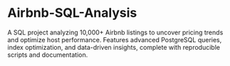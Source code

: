 # Airbnb-SQL-Analysis
A  SQL project analyzing 10,000+ Airbnb listings to uncover pricing trends and optimize host performance. Features advanced PostgreSQL queries, index optimization, and data-driven insights, complete with reproducible scripts and documentation.
